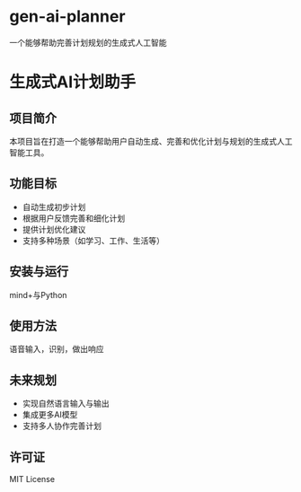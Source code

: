 # gen-ai-planner
一个能够帮助完善计划规划的生成式人工智能
# 生成式AI计划助手

## 项目简介
本项目旨在打造一个能够帮助用户自动生成、完善和优化计划与规划的生成式人工智能工具。

## 功能目标
- 自动生成初步计划
- 根据用户反馈完善和细化计划
- 提供计划优化建议
- 支持多种场景（如学习、工作、生活等）

## 安装与运行
mind+与Python

## 使用方法
语音输入，识别，做出响应

## 未来规划
- 实现自然语言输入与输出
- 集成更多AI模型
- 支持多人协作完善计划

## 许可证
MIT License
